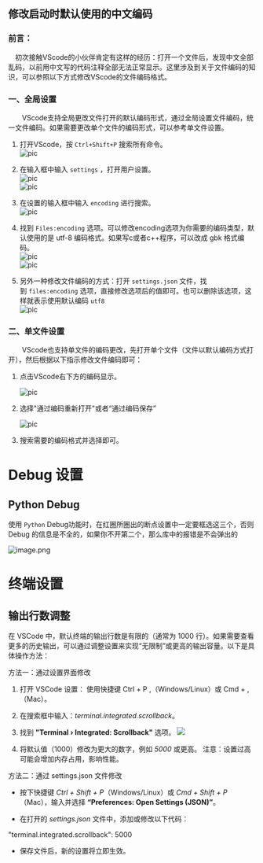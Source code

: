 ## 修改启动时默认使用的中文编码
### 前言：

 初次接触VScode的小伙伴肯定有这样的经历：打开一个文件后，发现中文全部乱码，以前用中文写的代码注释全部无法正常显示。这里涉及到关于文件编码的知识，可以参照以下方式修改VScode的文件编码格式。

### 一、全局设置

  VScode支持全局更改文件打开的默认编码形式，通过全局设置文件编码，统一文件编码。如果需要更改单个文件的编码形式，可以参考单文件设置。

1. 打开VScode，按 `Ctrl+Shift+P` 搜索所有命令。  
    ![pic](https://i-blog.csdnimg.cn/blog_migrate/c28dcdce09da5207c7ec2e16dd40f1b8.png)
    
2. 在输入框中输入 `settings` ，打开用户设置。  
    ![pic](https://i-blog.csdnimg.cn/blog_migrate/09267784f8c75730ab30232b0c6b2a30.png)  
    ![pic](https://i-blog.csdnimg.cn/blog_migrate/bf744716c7dd5c3016bc273d9d1c28c3.png)
    
3. 在设置的输入框中输入 `encoding` 进行搜索。  
    ![pic](https://i-blog.csdnimg.cn/blog_migrate/ac80cec710582d9daf9b31bcdbd116c9.png)
    
4. 找到 `Files:encoding` 选项。可以修改encoding选项为你需要的编码类型，默认使用的是 utf-8 编码格式。如果写c或者c++程序，可以改成 gbk 格式编码。  
    ![pic](https://i-blog.csdnimg.cn/blog_migrate/885729c2553277a68af0dc4145041fb7.png)  
    ![pic](https://i-blog.csdnimg.cn/blog_migrate/475c1dde8d3da5012464e2d0f11ae384.png)
    
5. 另外一种修改文件编码的方式：打开 `settings.json` 文件，找到 `files:encoding` 选项，直接修改选项后的值即可。也可以删除该选项，这样就表示使用默认编码 `utf8`  
    ![pic](https://i-blog.csdnimg.cn/blog_migrate/531a27d8917694c22799059d82e89f2c.png)
    

### 二、单文件设置

  VScode也支持单文件的编码更改，先打开单个文件（文件以默认编码方式打开），然后根据以下指示修改文件编码即可：

1. 点击VScode右下方的编码显示。
    
    ![pic](https://i-blog.csdnimg.cn/blog_migrate/593aec5972d933ec78c0b4879b1f919a.png)
    
2. 选择"通过编码重新打开"或者“通过编码保存”
    
    ![pic](https://i-blog.csdnimg.cn/blog_migrate/67937fc9a0375151dac519b43645ad8a.png)
    
3. 搜索需要的编码格式并选择即可。



# Debug 设置
## Python Debug
使用 `Python` Debug功能时，在红圈所圈出的断点设置中一定要框选这三个，否则 Debug 的信息是不全的，如果你不开第二个，那么库中的报错是不会弹出的

![image.png](https://i0.hdslb.com/bfs/openplatform/be2390bfcd00e20783c2872a7b91405607594382.png)




# 终端设置

## 输出行数调整

在 VSCode 中，默认终端的输出行数是有限的（通常为 1000 行）。如果需要查看更多的历史输出，可以通过调整设置来实现“无限制”或更高的输出容量。以下是具体操作方法：

方法一：通过设置界面修改

1. 打开 VSCode 设置： 使用快捷键 Ctrl + P ,（Windows/Linux）或 Cmd + ,（Mac）。
    
2. 在搜索框中输入：_terminal.integrated.scrollback_。
    
3. 找到 **"Terminal › Integrated: Scrollback"** 选项。
    ![](https://i0.hdslb.com/bfs/openplatform/4d69df19cc55dcebf5d066521696c7c49128195c.png)
4. 将默认值（1000）修改为更大的数字，例如 _5000_ 或更高。 注意：设置过高可能会增加内存占用，影响性能。
    

方法二：通过 settings.json 文件修改

- 按下快捷键 _Ctrl + Shift + P_（Windows/Linux）或 _Cmd + Shift + P_（Mac），输入并选择 **“Preferences: Open Settings (JSON)”**。
    

- 在打开的 _settings.json_ 文件中，添加或修改以下代码：
    

"terminal.integrated.scrollback": 5000

- 保存文件后，新的设置将立即生效。